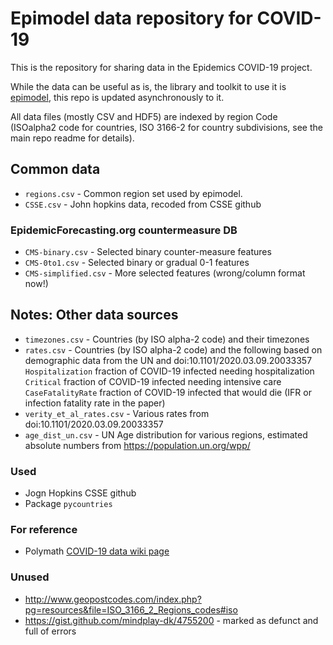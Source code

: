 # Epimodel data repository for COVID-19

This is the repository for sharing data in the Epidemics COVID-19 project.

While the data can be useful as is, the library and toolkit to use it is [epimodel](https://github.com/epidemics/epimodel), this repo is updated asynchronously to it.

All data files (mostly CSV and HDF5) are indexed by region Code (ISOalpha2 code for countries, ISO 3166-2 for country subdivisions, see the main repo readme for details).

## Common data

* `regions.csv` - Common region set used by epimodel.
* `CSSE.csv` - John hopkins data, recoded from CSSE github

### EpidemicForecasting.org countermeasure DB

* `CMS-binary.csv` - Selected binary counter-measure features
* `CMS-0to1.csv` - Selected binary or gradual 0-1 features
* `CMS-simplified.csv` - More selected features (wrong/column format now!)

## Notes: Other data sources

* `timezones.csv` - Countries (by ISO alpha-2 code) and their timezones
* `rates.csv` - Countries (by ISO alpha-2 code) and the following based on demographic data from the UN and doi:10.1101/2020.03.09.20033357 
    `Hospitalization` fraction of COVID-19 infected needing hospitalization
    `Critical` fraction of COVID-19 infected needing intensive care
    `CaseFatalityRate` fraction of COVID-19 infected that would die (IFR or infection fatality rate in the paper)
* `verity_et_al_rates.csv` - Various rates from doi:10.1101/2020.03.09.20033357
* `age_dist_un.csv` - UN Age distribution for various regions, estimated absolute numbers from https://population.un.org/wpp/

### Used

* Jogn Hopkins CSSE github
* Package `pycountries`

### For reference

* Polymath [COVID-19 data wiki page](http://michaelnielsen.org/polymath1/index.php?title=COVID-19_dataset_clearinghouse)

### Unused

* http://www.geopostcodes.com/index.php?pg=resources&file=ISO_3166_2_Regions_codes#iso
* https://gist.github.com/mindplay-dk/4755200 - marked as defunct and full of errors
